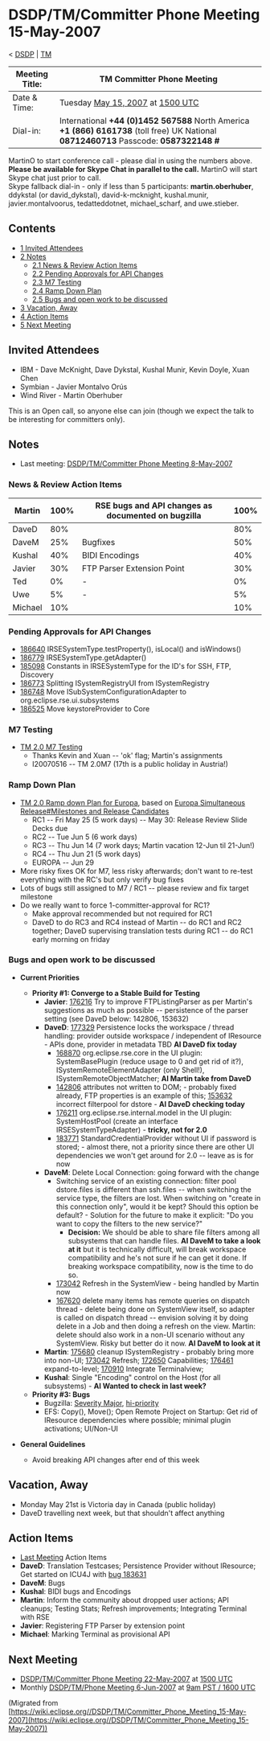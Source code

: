 

DSDP/TM/Committer Phone Meeting 15-May-2007
===========================================

< [DSDP](https://wiki.eclipse.org/DSDP "DSDP")‎ | [TM](./TM "DSDP/TM")

| Meeting Title: | **TM Committer Phone Meeting** |
| --- | --- |
| Date & Time: | Tuesday [May 15, 2007](./index.php?title=May_15,_2007&action=edit&redlink=1 "May 15, 2007 (page does not exist)") at [1500 UTC](http://www.timeanddate.com/worldclock/meetingdetails.html?year=2007&month=5&day=15&hour=15&min=00&sec=0&p1=224&p2=159&p3=250&p4=136&p5=223&iv=1800) |
| Dial-in: | International **+44 (0)1452 567588**   North America **+1 (866) 6161738** (toll free)   UK National **08712460713**   Passcode: **0587322148 #** |

MartinO to start conference call - please dial in using the numbers above.  
**Please be available for Skype Chat in parallel to the call.** MartinO will start Skype chat just prior to call.  
Skype fallback dial-in - only if less than 5 participants: **martin.oberhuber**, ddykstal (or david\_dykstal), david-k-mcknight, kushal.munir, javier.montalvoorus, tedatteddotnet, michael\_scharf, and uwe.stieber.  

Contents
--------

*   [1 Invited Attendees](#Invited-Attendees)
*   [2 Notes](#Notes)
    *   [2.1 News & Review Action Items](#News-.26-Review-Action-Items)
    *   [2.2 Pending Approvals for API Changes](#Pending-Approvals-for-API-Changes)
    *   [2.3 M7 Testing](#M7-Testing)
    *   [2.4 Ramp Down Plan](#Ramp-Down-Plan)
    *   [2.5 Bugs and open work to be discussed](#Bugs-and-open-work-to-be-discussed)
*   [3 Vacation, Away](#Vacation.2C-Away)
*   [4 Action Items](#Action-Items)
*   [5 Next Meeting](#Next-Meeting)

Invited Attendees
-----------------

*   IBM - Dave McKnight, Dave Dykstal, Kushal Munir, Kevin Doyle, Xuan Chen
*   Symbian - Javier Montalvo Orús
*   Wind River - Martin Oberhuber

This is an Open call, so anyone else can join (though we expect the talk to be interesting for committers only).

Notes
-----

*   Last meeting: [DSDP/TM/Committer Phone Meeting 8-May-2007](./Committer_Phone_Meeting_8-May-2007 "DSDP/TM/Committer Phone Meeting 8-May-2007")

### News & Review Action Items

| Martin | 100% | RSE bugs and API changes as documented on bugzilla | 100% |
| --- | --- | --- | --- |
| DaveD | 80% |  | 80% |
| DaveM | 25% | Bugfixes | 50% |
| Kushal | 40% | BIDI Encodings | 40% |
| Javier | 30% | FTP Parser Extension Point | 30% |
| Ted | 0% | - | 0% |
| Uwe | 5% | - | 5% |
| Michael | 10% |  | 10% |

### Pending Approvals for API Changes

*   [186640](https://bugs.eclipse.org/bugs/show_bug.cgi?id=186640) IRSESystemType.testProperty(), isLocal() and isWindows()
*   [186779](https://bugs.eclipse.org/bugs/show_bug.cgi?id=186779) IRSESystemType.getAdapter()
*   [185098](https://bugs.eclipse.org/bugs/show_bug.cgi?id=185098) Constants in IRSESystemType for the ID's for SSH, FTP, Discovery
*   [186773](https://bugs.eclipse.org/bugs/show_bug.cgi?id=186773) Splitting ISystemRegistryUI from ISystemRegistry
*   [186748](https://bugs.eclipse.org/bugs/show_bug.cgi?id=186748) Move ISubSystemConfigurationAdapter to org.eclipse.rse.ui.subsystems
*   [186525](https://bugs.eclipse.org/bugs/show_bug.cgi?id=186525) Move keystoreProvider to Core

### M7 Testing

*   [TM 2.0 M7 Testing](./TM_2.0_M7_Testing "TM 2.0 M7 Testing")
    *   Thanks Kevin and Xuan -- 'ok' flag; Martin's assignments
    *   I20070516 -- TM 2.0M7 (17th is a public holiday in Austria!)

### Ramp Down Plan

*   [TM 2.0 Ramp down Plan for Europa](./TM_2.0_Ramp_down_Plan_for_Europa "TM 2.0 Ramp down Plan for Europa"), based on [Europa Simultaneous Release#Milestones and Release Candidates](./Europa_Simultaneous_Release#Milestones_and_Release_Candidates "Europa Simultaneous Release")
    *   RC1 -- Fri May 25 (5 work days) -- May 30: Release Review Slide Decks due
    *   RC2 -- Tue Jun 5 (6 work days)
    *   RC3 -- Thu Jun 14 (7 work days; Martin vacation 12-Jun til 21-Jun!)
    *   RC4 -- Thu Jun 21 (5 work days)
    *   EUROPA -- Jun 29
*   More risky fixes OK for M7, less risky afterwards; don't want to re-test everything with the RC's but only verify bug fixes
*   Lots of bugs still assigned to M7 / RC1 -- please review and fix target milestone
*   Do we really want to force 1-committer-approval for RC1?
    *   Make approval recommended but not required for RC1
    *   DaveD to do RC3 and RC4 instead of Martin -- do RC1 and RC2 together; DaveD supervising translation tests during RC1 -- do RC1 early morning on friday

### Bugs and open work to be discussed

*   **Current Priorities**
    *   **Priority #1: Converge to a Stable Build for Testing**
        *   **Javier**: [176216](https://bugs.eclipse.org/bugs/show_bug.cgi?id=176216) Try to improve FTPListingParser as per Martin's suggestions as much as possible -- persistence of the parser setting (see DaveD below: 142806, 153632)
        *   **DaveD**: [177329](https://bugs.eclipse.org/bugs/show_bug.cgi?id=177329) Persistence locks the workspace / thread handling: provider outside workspace / independent of IResource - APIs done, provider in metadata TBD **AI DaveD fix today**
            *   [168870](https://bugs.eclipse.org/bugs/show_bug.cgi?id=168870) org.eclipse.rse.core in the UI plugin: SystemBasePlugin (reduce usage to 0 and get rid of it?), ISystemRemoteElementAdapter (only Shell!), ISystemRemoteObjectMatcher; **AI Martin take from DaveD**
            *   [142806](https://bugs.eclipse.org/bugs/show_bug.cgi?id=142806) attributes not written to DOM; - probably fixed already, FTP properties is an example of this; [153632](https://bugs.eclipse.org/bugs/show_bug.cgi?id=153632) incorrect filterpool for dstore - **AI DaveD checking today**
            *   [176211](https://bugs.eclipse.org/bugs/show_bug.cgi?id=176211) org.eclipse.rse.internal.model in the UI plugin: SystemHostPool (create an interface IRSESystemTypeAdapter) - **tricky, not for 2.0**
            *   [183771](https://bugs.eclipse.org/bugs/show_bug.cgi?id=183771) StandardCredentialProvider without UI if password is stored; - almost there, not a priority since there are other UI dependencies we won't get around for 2.0 -- leave as is for now
        *   **DaveM**: Delete Local Connection: going forward with the change
            *   Switching service of an existing connection: filter pool dstore.files is different than ssh.files -- when switching the service type, the filters are lost. When switching on "create in this connection only", would it be kept? Should this option be default? - Solution for the future to make it explicit: "Do you want to copy the filters to the new service?"
                *   **Decision:** We should be able to share file filters among all subsystems that can handle files. **AI DaveM to take a look at it** but it is technically difficult, will break workspace compatibility and he's not sure if he can get it done. If breaking workspace compatibility, now is the time to do so.
            *   [173042](https://bugs.eclipse.org/bugs/show_bug.cgi?id=173042) Refresh in the SystemView - being handled by Martin now
            *   [167620](https://bugs.eclipse.org/bugs/show_bug.cgi?id=167620) delete many items has remote queries on dispatch thread - delete being done on SystemView itself, so adapter is called on dispatch thread -- envision solving it by doing delete in a Job and then doing a refresh on the view. Martin: delete should also work in a non-UI scenario without any SystemView. Risky but better do it now. **AI DaveM to look at it**
        *   **Martin**: [175680](https://bugs.eclipse.org/bugs/show_bug.cgi?id=175680) cleanup ISystemRegistry - probably bring more into non-UI; [173042](https://bugs.eclipse.org/bugs/show_bug.cgi?id=173042) Refresh; [172650](https://bugs.eclipse.org/bugs/show_bug.cgi?id=172650) Capabilities; [176461](https://bugs.eclipse.org/bugs/show_bug.cgi?id=176461) expand-to-level; [170910](https://bugs.eclipse.org/bugs/show_bug.cgi?id=170910) Integrate Terminalview;
        *   **Kushal**: Single "Encoding" control on the Host (for all subsystems) - **AI Wanted to check in last week?**
    *   **Priority #3: Bugs**
        *   Bugzilla: [Severity Major](https://bugs.eclipse.org/bugs/buglist.cgi?query_format=advanced&classification=DSDP&product=Target+Management&bug_status=UNCONFIRMED&bug_status=NEW&bug_status=ASSIGNED&bug_status=REOPENED&bug_severity=blocker&bug_severity=critical&bug_severity=major&cmdtype=doit), [hi-priority](https://bugs.eclipse.org/bugs/buglist.cgi?query_format=advanced&classification=DSDP&product=Target+Management&bug_status=UNCONFIRMED&bug_status=NEW&bug_status=ASSIGNED&bug_status=REOPENED&cmdtype=doit&field0-0-0=priority&type0-0-0=regexp&value0-0-0=P%5B12%5D&field0-0-1=bug_severity&type0-0-1=regexp&value0-0-1=blocker%7Ccritical%7Cmajor)
        *   EFS: Copy(), Move(); Open Remote Project on Startup: Get rid of IResource dependencies where possible; minimal plugin activations; UI/Non-UI

*   **General Guidelines**
    *   Avoid breaking API changes after end of this week

Vacation, Away
--------------

*   Monday May 21st is Victoria day in Canada (public holiday)
*   DaveD travelling next week, but that shouldn't affect anything

Action Items
------------

*   [Last Meeting](./Committer_Phone_Meeting_8-May-2007#Action_Items "DSDP/TM/Committer Phone Meeting 8-May-2007") Action Items
*   **DaveD**: Translation Testcases; Persistence Provider without IResource; Get started on ICU4J with [bug 183631](https://bugs.eclipse.org/bugs/show_bug.cgi?id=183631)
*   **DaveM**: Bugs
*   **Kushal**: BIDI bugs and Encodings
*   **Martin**: Inform the community about dropped user actions; API cleanups; Testing Stats; Refresh improvements; Integrating Terminal with RSE
*   **Javier**: Registering FTP Parser by extension point
*   **Michael**: Marking Terminal as provisional API

Next Meeting
------------

*   [DSDP/TM/Committer Phone Meeting 22-May-2007](./Committer_Phone_Meeting_22-May-2007 "DSDP/TM/Committer Phone Meeting 22-May-2007") at [1500 UTC](http://www.timeanddate.com/worldclock/meetingdetails.html?year=2007&month=5&day=22&hour=15&min=00&sec=0&p1=224&p2=159&p3=250&p4=136&p5=223&iv=1800)
*   Monthly [DSDP/TM/Phone Meeting 6-Jun-2007](./Phone_Meeting_6-Jun-2007 "DSDP/TM/Phone Meeting 6-Jun-2007") at [9am PST / 1600 UTC](http://www.timeanddate.com/worldclock/fixedtime.html?month=6&day=6&year=2007&hour=16&min=00&sec=0&p1=0)


(Migrated from [https://wiki.eclipse.org//DSDP/TM/Committer_Phone_Meeting_15-May-2007](https://wiki.eclipse.org//DSDP/TM/Committer_Phone_Meeting_15-May-2007))